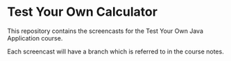 # Test Your Own Calculator

This repository contains the screencasts for the Test Your Own 
Java Application course.

Each screencast will have a branch which is referred to in the course notes.


